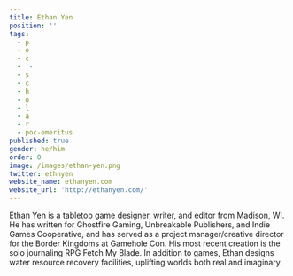 ```yaml
---
title: Ethan Yen
position: ''
tags:
  - p
  - o
  - c
  - '-'
  - s
  - c
  - h
  - o
  - l
  - a
  - r
  - poc-emeritus
published: true
gender: he/him
order: 0
image: /images/ethan-yen.png
twitter: ethnyen
website_name: ethanyen.com
website_url: 'http://ethanyen.com/'
---
```


Ethan Yen is a tabletop game designer, writer, and editor from Madison, WI.  He has written for Ghostfire Gaming, Unbreakable Publishers, and Indie Games Cooperative, and has served as a project manager/creative director for the Border Kingdoms at Gamehole Con. His most recent creation is the solo journaling RPG Fetch My Blade. In addition to games, Ethan designs water resource recovery facilities, uplifting worlds both real and imaginary.
